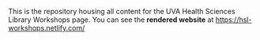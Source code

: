 This is the repository housing all content for the UVA Health Sciences Library Workshops page. You can see the **rendered website** at https://hsl-workshops.netlify.com/
